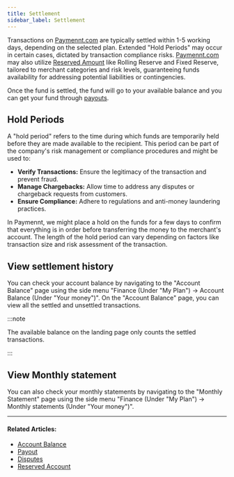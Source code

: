 ```yaml
---
title: Settlement
sidebar_label: Settlement
---
```


Transactions on [<ins>Paymennt.com</ins>](https://www.paymennt.com/) are typically settled within 1-5 working days, depending on the selected plan. Extended "Hold Periods" may occur in certain cases, dictated by transaction compliance risks. [<ins>Paymennt.com</ins>](https://www.paymennt.com/) may also utilize [<ins>Reserved Amount</ins>](../getting-started/reserved-account) like Rolling Reserve and Fixed Reserve, tailored to merchant categories and risk levels, guaranteeing funds availability for addressing potential liabilities or contingencies.

Once the fund is settled, the fund will go to your available balance and you can get your fund through <ins>[payouts](./payouts)</ins>.

## Hold Periods

A "hold period" refers to the time during which funds are temporarily held before they are made available to the recipient. This period can be part of the company's risk management or compliance procedures and might be used to:

* **Verify Transactions:** Ensure the legitimacy of the transaction and prevent fraud.
* **Manage Chargebacks:** Allow time to address any disputes or chargeback requests from customers.
* **Ensure Compliance:** Adhere to regulations and anti-money laundering practices.

In Paymennt, we might place a hold on the funds for a few days to confirm that everything is in order before transferring the money to the merchant's account. The length of the hold period can vary depending on factors like transaction size and risk assessment of the transaction.

## View settlement history

You can check your account balance by navigating to the "Account Balance" page using the side menu "Finance (Under "My Plan") -> Account Balance (Under "Your money")". On the "Account Balance" page, you can view all the settled and unsettled transactions.

:::note

The available balance on the landing page only counts the settled transactions.

:::

## View Monthly statement

You can also check your monthly statements by navigating to the "Monthly Statement" page using the side menu "Finance (Under "My Plan") -> Monthly statements (Under "Your money")".

***

#### Related Articles:

* [<ins>Account Balance</ins>](./account-balance)
* [<ins>Payout</ins>](./payouts)
* [<ins>Disputes</ins>](./dispute-chargeback)
* [<ins>Reserved Account</ins>](../getting-started/reserved-account)
